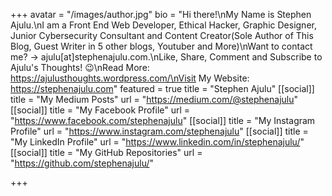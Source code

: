 +++
avatar = "/images/author.jpg"
bio = "Hi there!\nMy Name is Stephen Ajulu.\nI am a Front End Web Developer, Ethical Hacker, Graphic Designer, Junior Cybersecurity Consultant and Content Creator(Sole Author of This Blog, Guest Writer in 5 other blogs, Youtuber and More)\nWant to contact me? → ajulu[at]stephenajulu.com.\nLike, Share, Comment and Subscribe to Ajulu's Thoughts! 😉\nRead More: https://ajulusthoughts.wordpress.com/\nVisit My Website: https://stephenajulu.com"
featured = true
title = "Stephen Ajulu"
[[social]]
title = "My Medium Posts"
url = "https://medium.com/@stephenajulu"
[[social]]
title = "My Facebook Profile"
url = "https://www.facebook.com/stephenajulu"
[[social]]
title = "My Instagram Profile"
url = "https://www.instagram.com/stephenajulu"
[[social]]
title = "My LinkedIn Profile"
url = "https://www.linkedin.com/in/stephenajulu/"
[[social]]
title = "My GitHub Repositories"
url = "https://github.com/stephenajulu/"

+++
